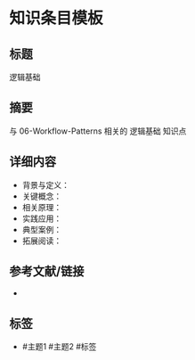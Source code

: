 # 知识条目模板

## 标题

逻辑基础

## 摘要

与 06-Workflow-Patterns 相关的 逻辑基础 知识点

## 详细内容

- 背景与定义：
- 关键概念：
- 相关原理：
- 实践应用：
- 典型案例：
- 拓展阅读：

## 参考文献/链接

-

## 标签

- #主题1 #主题2 #标签
